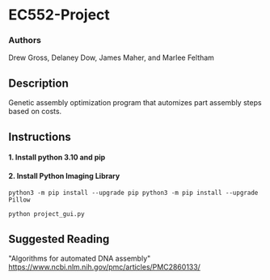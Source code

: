 # EC552-Project
### Authors
Drew Gross, Delaney Dow, James Maher, and Marlee Feltham

## Description
Genetic assembly optimization program that automizes part assembly steps based on costs.

## Instructions
#### 1. Install python 3.10 and pip
#### 2. Install Python Imaging Library
`python3 -m pip install --upgrade pip
python3 -m pip install --upgrade Pillow`

`python project_gui.py`

##

## Suggested Reading
"Algorithms for automated DNA assembly"
https://www.ncbi.nlm.nih.gov/pmc/articles/PMC2860133/